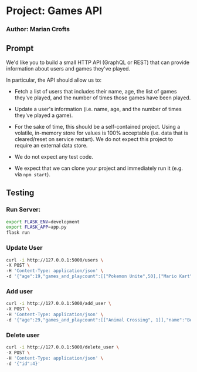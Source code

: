 # Project: Games API
### Author: Marian Crofts

## Prompt
We'd like you to build a small HTTP API (GraphQL or REST) that can provide information about users and games they've played. 

In particular, the API should allow us to: 
- Fetch a list of users that includes their name, age, the list of games they've played, and the number of times those games have been played.
- Update a user's information (i.e. name, age, and the number of times they've played a game).

- For the sake of time, this should be a self-contained project. Using a volatile, in-memory store for values is 100% acceptable 
    (i.e. data that is cleared/reset on service restart). We do not expect this project to require an external data store.
- We do not expect any test code.
- We expect that we can clone your project and immediately run it (e.g. via `npm start`).


## Testing
### Run Server:
```bash
export FLASK_ENV=development
export FLASK_APP=app.py
flask run
```

### Update User
```bash
curl -i http://127.0.0.1:5000/users \
-X POST \
-H 'Content-Type: application/json' \
-d '{"age":19,"games_and_playcount":[["Pokemon Unite",50],["Mario Kart",66]],"id":3,"name":"Jerry"}'
```

### Add user
```bash
curl -i http://127.0.0.1:5000/add_user \
-X POST \
-H 'Content-Type: application/json' \
-d '{"age":29,"games_and_playcount":[["Animal Crossing", 1]],"name":"Betty"}'
```
### Delete user
```bash
curl -i http://127.0.0.1:5000/delete_user \
-X POST \
-H 'Content-Type: application/json' \
-d '{"id":4}'
```
